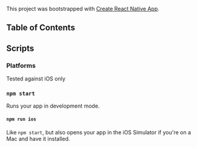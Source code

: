 This project was bootstrapped with [Create React Native App](https://github.com/react-community/create-react-native-app).

## Table of Contents

##  Scripts

### Platforms

Tested against iOS only

### `npm start`

Runs your app in development mode.

#### `npm run ios`

Like `npm start`, but also opens your app in the iOS Simulator if you're on a Mac and have it installed.
